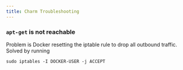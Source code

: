 ```yaml
---
title: Charm Troubleshooting
---
```


### `apt-get` is not reachable
Problem is Docker resetting the iptable rule to drop all outbound traffic. Solved by running

```
sudo iptables -I DOCKER-USER -j ACCEPT
```
